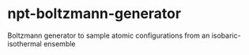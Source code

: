 # npt-boltzmann-generator
Boltzmann generator to sample atomic configurations from an isobaric-isothermal ensemble

